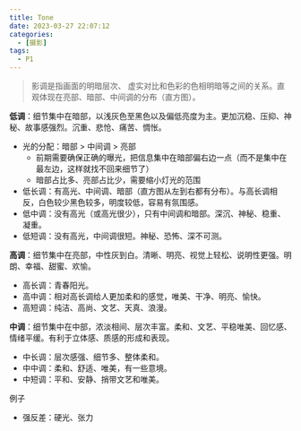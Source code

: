 ```yaml
---
title: Tone
date: 2023-03-27 22:07:12
categories:
  - [摄影]
tags:
  - P1
---
```


> 影调是指画面的明暗层次、 虚实对比和色彩的色相明暗等之间的关系。直观体现在亮部、暗部、中间调的分布（直方图）。

**低调**：细节集中在暗部，以浅灰色至黑色以及偏低亮度为主。更加沉稳、压抑、神秘、故事感强烈。沉重、悲怆、痛苦、惆怅。

- 光的分配：暗部 > 中间调 > 亮部
  - 前期需要确保正确的曝光，把信息集中在暗部偏右边一点（而不是集中在最左边，这样就找不回来细节了）
  - 暗部占比多、亮部占比少，需要缩小灯光的范围
- 低长调：有高光、中间调、暗部（直方图从左到右都有分布）。与高长调相反，白色较少黑色较多，明度较低，容易有氛围感。
- 低中调：没有高光（或高光很少），只有中间调和暗部。深沉、神秘、稳重、凝重。
- 低短调：没有高光，中间调很短。神秘、恐怖、深不可测。

**高调**：细节集中在亮部，中性灰到白。清晰、明亮、视觉上轻松、说明性更强。明朗、幸福、甜蜜、欢愉。

- 高长调：青春阳光。
- 高中调：相对高长调给人更加柔和的感觉，唯美、干净、明亮、愉快。
- 高短调：纯洁、高尚、文艺、天真、浪漫。

**中调**：细节集中在中部，浓淡相间、层次丰富。柔和、文艺、平稳唯美、回忆感、情绪平缓。有利于立体感、质感的形成和表现。

- 中长调：层次感强、细节多、整体柔和。
- 中中调：柔和、舒适、唯美，有一些意境。
- 中短调：平和、安静、捎带文艺和唯美。

例子

- 强反差：硬光、张力